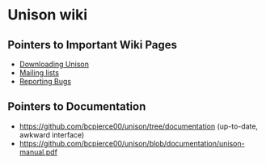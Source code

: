 # Unison wiki

## Pointers to Important Wiki Pages

 * [Downloading Unison](https://github.com/bcpierce00/unison/wiki/Downloading-Unison)
 * [Mailing lists](https://github.com/bcpierce00/unison/wiki/Mailing-Lists)
 * [Reporting Bugs](https://github.com/bcpierce00/unison/wiki/Reporting-Bugs-and-Feature-Requests)

## Pointers to Documentation

 * https://github.com/bcpierce00/unison/tree/documentation (up-to-date, awkward interface)
 * https://github.com/bcpierce00/unison/blob/documentation/unison-manual.pdf